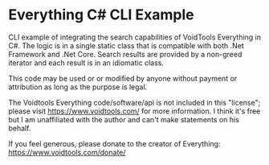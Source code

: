 # Everything C# CLI Example

CLI example of integrating the search capabilities of VoidTools Everything in C#. The logic is in a single static class that is compatible with both .Net Framework and .Net Core. Search results are provided by a non-greed iterator and each result is in an idiomatic class.

This code may be used or or modified by anyone without payment or attribution as long as the purpose is legal.

The Voidtools Everything code/software/api is not included in this "license"; please visit https://www.voidtools.com/ for more information. I think it's free but I am unaffiliated with the author and can't make statements on his behalf.

If you feel generous, please donate to the creator of Everything: https://www.voidtools.com/donate/
